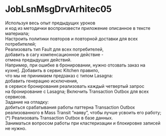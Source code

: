 # JobLsnMsgDrvArhitec05

Используя весь опыт предыдущих уроков   
и код из методички воспроизвести приложение описанное в тексте материала;  
Настроить политики повторов и повторной доставки для всех потребителей;  
Реализовать тип Fault<T> для всех потребителей,   
добавить в сагу компенсационное действие -   
отмена предыдущих действий.   
Например, при ошибке в бронировании, нужно отозвать заказ на кухне].
Добавить в сервис Kitchen правило,   
что мы не принимаем предзаказ с типом Lasagna:   
добавить генерацию исключения,   
в сервисе бронирования реализовать каждый четвертый запрос  
на бронирование с Lasagna;
Включить Transaction Outbox для всех сервисов.   
Задание на отладку:   
добиться срабатывания работы паттерна Transaction Outbox   
реализованного в Mass Transit “наяву”, чтобы лучше усвоить его работу;
(*) Реализовать Transaction Outbox в базе данных.   
Заниматься вопросом работы при кластеризации и блокировке записей не нужно.